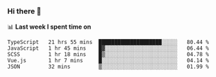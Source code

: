 ### Hi there 👋

<!--
**DBvc/DBvc** is a ✨ _special_ ✨ repository because its `README.md` (this file) appears on your GitHub profile.

Here are some ideas to get you started:

- 🔭 I’m currently working on ...
- 🌱 I’m currently learning ...
- 👯 I’m looking to collaborate on ...
- 🤔 I’m looking for help with ...
- 💬 Ask me about ...
- 📫 How to reach me: ...
- 😄 Pronouns: ...
- ⚡ Fun fact: ...
-->

📊 **Last week I spent time on**
<!--START_SECTION:waka-->
```text
TypeScript   21 hrs 55 mins  ████████████████████░░░░░   80.44 % 
JavaScript   1 hr 45 mins    █▓░░░░░░░░░░░░░░░░░░░░░░░   06.44 % 
SCSS         1 hr 18 mins    █▒░░░░░░░░░░░░░░░░░░░░░░░   04.78 % 
Vue.js       1 hr 7 mins     █░░░░░░░░░░░░░░░░░░░░░░░░   04.14 % 
JSON         32 mins         ▒░░░░░░░░░░░░░░░░░░░░░░░░   01.99 % 
```
<!--END_SECTION:waka-->
